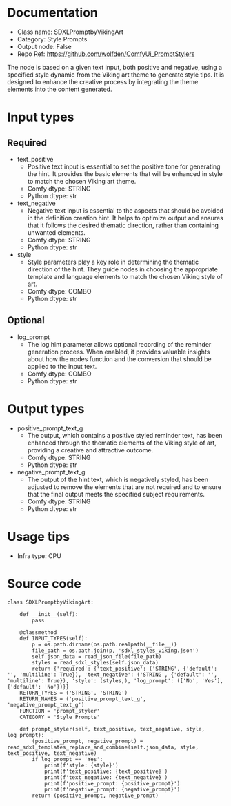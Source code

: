 # Documentation
- Class name: SDXLPromptbyVikingArt
- Category: Style Prompts
- Output node: False
- Repo Ref: https://github.com/wolfden/ComfyUi_PromptStylers

The node is based on a given text input, both positive and negative, using a specified style dynamic from the Viking art theme to generate style tips. It is designed to enhance the creative process by integrating the theme elements into the content generated.

# Input types
## Required
- text_positive
    - Positive text input is essential to set the positive tone for generating the hint. It provides the basic elements that will be enhanced in style to match the chosen Viking art theme.
    - Comfy dtype: STRING
    - Python dtype: str
- text_negative
    - Negative text input is essential to the aspects that should be avoided in the definition creation hint. It helps to optimize output and ensures that it follows the desired thematic direction, rather than containing unwanted elements.
    - Comfy dtype: STRING
    - Python dtype: str
- style
    - Style parameters play a key role in determining the thematic direction of the hint. They guide nodes in choosing the appropriate template and language elements to match the chosen Viking style of art.
    - Comfy dtype: COMBO
    - Python dtype: str
## Optional
- log_prompt
    - The log hint parameter allows optional recording of the reminder generation process. When enabled, it provides valuable insights about how the nodes function and the conversion that should be applied to the input text.
    - Comfy dtype: COMBO
    - Python dtype: str

# Output types
- positive_prompt_text_g
    - The output, which contains a positive styled reminder text, has been enhanced through the thematic elements of the Viking style of art, providing a creative and attractive outcome.
    - Comfy dtype: STRING
    - Python dtype: str
- negative_prompt_text_g
    - The output of the hint text, which is negatively styled, has been adjusted to remove the elements that are not required and to ensure that the final output meets the specified subject requirements.
    - Comfy dtype: STRING
    - Python dtype: str

# Usage tips
- Infra type: CPU

# Source code
```
class SDXLPromptbyVikingArt:

    def __init__(self):
        pass

    @classmethod
    def INPUT_TYPES(self):
        p = os.path.dirname(os.path.realpath(__file__))
        file_path = os.path.join(p, 'sdxl_styles_viking.json')
        self.json_data = read_json_file(file_path)
        styles = read_sdxl_styles(self.json_data)
        return {'required': {'text_positive': ('STRING', {'default': '', 'multiline': True}), 'text_negative': ('STRING', {'default': '', 'multiline': True}), 'style': (styles,), 'log_prompt': (['No', 'Yes'], {'default': 'No'})}}
    RETURN_TYPES = ('STRING', 'STRING')
    RETURN_NAMES = ('positive_prompt_text_g', 'negative_prompt_text_g')
    FUNCTION = 'prompt_styler'
    CATEGORY = 'Style Prompts'

    def prompt_styler(self, text_positive, text_negative, style, log_prompt):
        (positive_prompt, negative_prompt) = read_sdxl_templates_replace_and_combine(self.json_data, style, text_positive, text_negative)
        if log_prompt == 'Yes':
            print(f'style: {style}')
            print(f'text_positive: {text_positive}')
            print(f'text_negative: {text_negative}')
            print(f'positive_prompt: {positive_prompt}')
            print(f'negative_prompt: {negative_prompt}')
        return (positive_prompt, negative_prompt)
```